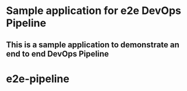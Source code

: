 # Sample application for e2e DevOps Pipeline
## This is a sample application to demonstrate an end to end DevOps Pipeline


# e2e-pipeline
